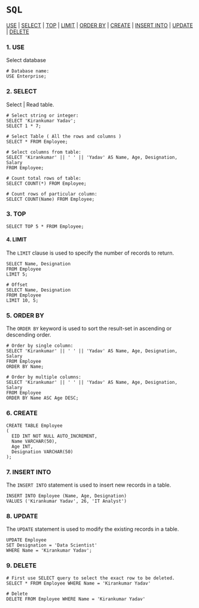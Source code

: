 # `SQL`

<a href=#use>USE</a> | <a href=#select>SELECT</a> | <a href=#top>TOP</a> | <a href=#limit>LIMIT</a> | <a href=#orderby>ORDER BY</a> | <a href=#create>CREATE</a> | <a href=#insert>INSERT INTO</a> | <a href=#update>UPDATE</a> | <a href=#delete>DELETE</a>

<h3 name=use><b>1. USE</b></h3> 

Select database

```mysql
# Database name:
USE Enterprise;
```


<h3 name=select><b>2. SELECT</b></h3> 

Select | Read table.

```mysql
# Select string or integer:
SELECT 'Kirankumar Yadav';
SELECT 1 * 7;

# Select Table ( All the rows and columns )
SELECT * FROM Employee;

# Select columns from table:
SELECT 'Kirankumar' || ' ' || 'Yadav' AS Name, Age, Designation, Salary 
FROM Employee;

# Count total rows of table:
SELECT COUNT(*) FROM Employee;

# Count rows of particular column:
SELECT COUNT(Name) FROM Employee;
``` 

<h3 name=top><b>3. TOP</b></h3> 

```mysql
SELECT TOP 5 * FROM Employee;
```

<h4 name=top>4. LIMIT</h4> 

The `LIMIT` clause is used to specify the number of records to return.

```mysql
SELECT Name, Designation
FROM Employee
LIMIT 5;

# Offset
SELECT Name, Designation
FROM Employee
LIMIT 10, 5;
```

<h3 name=orderby><b>5. ORDER BY</b></h3>

The `ORDER BY` keyword is used to sort the result-set in ascending or descending order.

```mysql
# Order by single column:
SELECT 'Kirankumar' || ' ' || 'Yadav' AS Name, Age, Designation, Salary 
FROM Employee
ORDER BY Name;

# Order by multiple columns:
SELECT 'Kirankumar' || ' ' || 'Yadav' AS Name, Age, Designation, Salary 
FROM Employee
ORDER BY Name ASC Age DESC;
```

<h3 name=create><b>6. CREATE</b></h3>

```mysql
CREATE TABLE Employee
(
  EID INT NOT NULL AUTO_INCREMENT,
  Name VARCHAR(50),
  Age INT,
  Designation VARCHAR(50)
);
```

<h3 name=insert><b>7. INSERT INTO</b></h3>

The `INSERT INTO` statement is used to insert new records in a table.

```mysql
INSERT INTO Employee (Name, Age, Designation)
VALUES ('Kirankumar Yadav', 26, 'IT Analyst')
```

<h3 name=update><b>8. UPDATE</b></h3>

The `UPDATE` statement is used to modify the existing records in a table.

```mysql
UPDATE Employee
SET Designation = 'Data Scientist'
WHERE Name = 'Kirankumar Yadav';
```

<h3 name=delete><b>9. DELETE</b></h3>

```mysql
# First use SELECT query to select the exact row to be deleted.
SELECT * FROM Employee WHERE Name = 'Kirankumar Yadav'

# Delete 
DELETE FROM Employee WHERE Name = 'Kirankumar Yadav'
```
